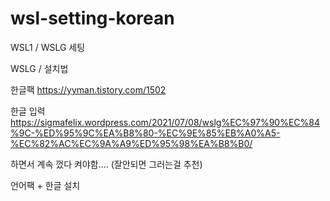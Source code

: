 # wsl-setting-korean

WSL1 / WSLG 세팅

WSLG / 설치법

한글팩
https://yyman.tistory.com/1502

한글 입력
https://sigmafelix.wordpress.com/2021/07/08/wslg%EC%97%90%EC%84%9C-%ED%95%9C%EA%B8%80-%EC%9E%85%EB%A0%A5-%EC%82%AC%EC%9A%A9%ED%95%98%EA%B8%B0/

하면서 계속 껐다 켜야함.... (잘안되면 그러는걸 추천)


언어팩 + 한글 설치
